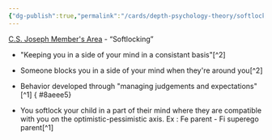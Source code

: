 ```yaml
---
{"dg-publish":true,"permalink":"/cards/depth-psychology-theory/softlocking/","noteIcon":"1","created":"2023-01-12T10:41:54.218+01:00","updated":"2023-04-19T18:43:58.711+02:00"}
---
```


[C.S. Joseph Member's Area](https://offers.csjoseph.life/portal) - “Softlocking” 

- "Keeping you in a side of your mind in a consistant basis"[^2]
- Someone blocks you in a side of your mind when they're around you[^2]
- Behavior developed through "managing judgements and expectations"[^1]
{ #8aeee5}

- You softlock your child in a part of their mind where they are compatible with you on the optimistic-pessimistic axis. Ex : Fe parent - Fi superego parent[^1]


